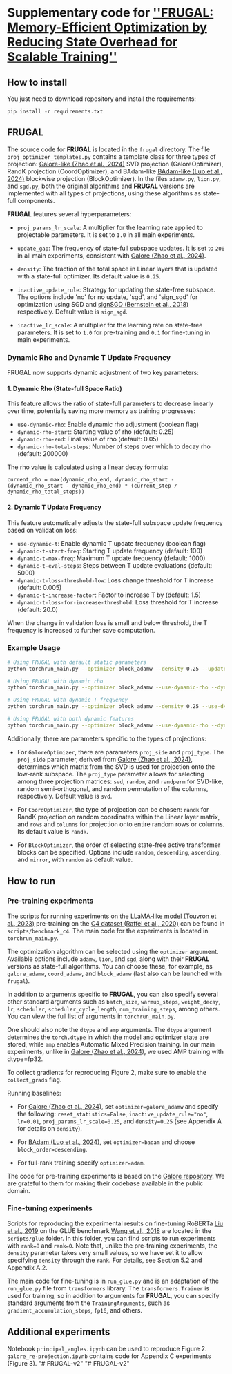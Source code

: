# Supplementary code for [''FRUGAL: Memory-Efficient Optimization by Reducing State Overhead for Scalable Training''](https://arxiv.org/abs/2411.07837)

## How to install

You just need to download repository and install the requirements:

```
pip install -r requirements.txt
```

## FRUGAL

The source code for **FRUGAL** is located in the `frugal` directory. The file `proj_optimizer_templates.py` contains a template class for three types of projection: [Galore-like (Zhao et al., 2024)](https://arxiv.org/abs/2403.03507) SVD projection (GaloreOptimizer), RandK projection (CoordOptimizer), and BAdam-like [BAdam-like (Luo et al., 2024)](https://arxiv.org/abs/2404.02827) blockwise projection (BlockOptimizer). In the files `adamw.py`, `lion.py`, and `sgd.py`, both the original algorithms and **FRUGAL** versions are implemented with all types of projections, using these algorithms as state-full components.

**FRUGAL** features several hyperparameters:

- `proj_params_lr_scale`: A multiplier for the learning rate applied to projectable parameters. It is set to `1.0` in all main experiments.

- `update_gap`: The frequency of state-full subspace updates. It is set to `200` in all main experiments, consistent with [Galore (Zhao et al., 2024)](https://arxiv.org/abs/2403.03507).

- `density`: The fraction of the total space in Linear layers that is updated with a state-full optimizer. Its default value is `0.25`.

- `inactive_update_rule`: Strategy for updating the state-free subspace. The options include 'no' for no update, 'sgd', and 'sign_sgd' for optimization using SGD and [signSGD (Bernstein et al., 2018)](https://arxiv.org/abs/1802.04434) respectively. Default value is `sign_sgd`.

- `inactive_lr_scale`: A multiplier for the learning rate on state-free parameters. It is set to `1.0` for pre-training and `0.1` for fine-tuning in main experiments.

### Dynamic Rho and Dynamic T Update Frequency

FRUGAL now supports dynamic adjustment of two key parameters:

#### 1. Dynamic Rho (State-full Space Ratio)

This feature allows the ratio of state-full parameters to decrease linearly over time, potentially saving more memory as training progresses:

- `use-dynamic-rho`: Enable dynamic rho adjustment (boolean flag)
- `dynamic-rho-start`: Starting value of rho (default: 0.25)
- `dynamic-rho-end`: Final value of rho (default: 0.05)
- `dynamic-rho-total-steps`: Number of steps over which to decay rho (default: 200000)

The rho value is calculated using a linear decay formula:
```
current_rho = max(dynamic_rho_end, dynamic_rho_start - (dynamic_rho_start - dynamic_rho_end) * (current_step / dynamic_rho_total_steps))
```

#### 2. Dynamic T Update Frequency

This feature automatically adjusts the state-full subspace update frequency based on validation loss:

- `use-dynamic-t`: Enable dynamic T update frequency (boolean flag)
- `dynamic-t-start-freq`: Starting T update frequency (default: 100)
- `dynamic-t-max-freq`: Maximum T update frequency (default: 1000)
- `dynamic-t-eval-steps`: Steps between T update evaluations (default: 5000)
- `dynamic-t-loss-threshold-low`: Loss change threshold for T increase (default: 0.005)
- `dynamic-t-increase-factor`: Factor to increase T by (default: 1.5)
- `dynamic-t-loss-for-increase-threshold`: Loss threshold for T increase (default: 20.0)

When the change in validation loss is small and below threshold, the T frequency is increased to further save computation.

### Example Usage

```bash
# Using FRUGAL with default static parameters
python torchrun_main.py --optimizer block_adamw --density 0.25 --update_gap 200 [other args]

# Using FRUGAL with dynamic rho
python torchrun_main.py --optimizer block_adamw --use-dynamic-rho --dynamic-rho-start 0.25 --dynamic-rho-end 0.05 --dynamic-rho-total-steps 200000 --update_gap 200 [other args]

# Using FRUGAL with dynamic T frequency
python torchrun_main.py --optimizer block_adamw --density 0.25 --use-dynamic-t --dynamic-t-start-freq 100 --dynamic-t-max-freq 1000 --dynamic-t-eval-steps 5000 [other args]

# Using FRUGAL with both dynamic features
python torchrun_main.py --optimizer block_adamw --use-dynamic-rho --dynamic-rho-start 0.25 --dynamic-rho-end 0.05 --dynamic-rho-total-steps 200000 --use-dynamic-t --dynamic-t-start-freq 100 --dynamic-t-max-freq 1000 [other args]
```

Additionally, there are parameters specific to the types of projections:

- For `GaloreOptimizer`, there are parameters `proj_side` and `proj_type`. The `proj_side` parameter, derived from [Galore (Zhao et al., 2024)](https://arxiv.org/abs/2403.03507), determines which matrix from the SVD is used for projection onto the low-rank subspace. The `proj_type` parameter allows for selecting among three projection matrices: `svd`, `random`, and `randperm` for SVD-like, random semi-orthogonal, and random permutation of the columns, respectively. Default value is `svd`.

- For `CoordOptimizer`, the type of projection can be chosen: `randk` for RandK projection on random coordinates within the Linear layer matrix, and `rows` and `columns` for projection onto entire random rows or columns. Its default value is `randk`.

- For `BlockOptimizer`, the order of selecting state-free active transformer blocks can be specified. Options include `random`, `descending`, `ascending`, and `mirror`, with `random` as default value.


## How to run

### Pre-training experiments

The scripts for running experiments on the [LLaMA-like model (Touvron et al., 2023)](https://arxiv.org/abs/2302.13971) pre-training  on the [C4 dataset (Raffel et al., 2020)](https://arxiv.org/abs/1910.10683) can be found in `scripts/benchmark_c4`. The main code for the experiments is located in `torchrun_main.py`. 

The optimization algorithm can be selected using the `optimizer` argument. Available options include `adamw`, `lion`, and `sgd`, along with their **FRUGAL** versions as state-full algorithms. You can choose these, for example, as `galore_adamw`, `coord_adamw`, and `block_adamw` (last also can be launched with `frugal`).

In addition to arguments specific to **FRUGAL**, you can also specify several other standard arguments such as `batch_size`, `warmup_steps`, `weight_decay`, `lr`, `scheduler`, `scheduler_cycle_length`, `num_training_steps`, among others. You can view the full list of arguments in `torchrun_main.py`.

One should also note the `dtype` and `amp` arguments. The `dtype` argument determines the `torch.dtype` in which the model and optimizer state are stored, while `amp` enables Automatic Mixed Precision training. In our main experiments, unlike in [Galore (Zhao et al., 2024)](https://arxiv.org/abs/2403.03507), we used AMP training with dtype=fp32.

To collect gradients for reproducing Figure 2, make sure to enable the `collect_grads` flag.

Running baselines:

- For [Galore (Zhao et al., 2024)](https://arxiv.org/abs/2403.03507), set `optimizer=galore_adamw` and specify the following: `reset_statistics=False`, `inactive_update_rule="no"`, `lr=0.01`, `proj_params_lr_scale=0.25`, and `density=0.25` (see Appendix A for details on `density`).

- For [BAdam (Luo et al., 2024)](https://arxiv.org/abs/2404.02827), set `optimizer=badam` and choose `block_order=descending`.

- For full-rank training specify `optimizer=adam`.

The code for pre-training experiments is based on the [Galore repository](https://github.com/jiaweizzhao/GaLore/). We are grateful to them for making their codebase available in the public domain.

### Fine-tuning experiments

Scripts for reproducing the experimental results on fine-tuning RoBERTa [Liu et al., 2019](https://arxiv.org/abs/1907.11692) on the GLUE benchmark [Wang et al., 2018](https://arxiv.org/abs/1804.07461) are located in the `scripts/glue` folder. In this folder, you can find scripts to run experiments with `rank=8` and `rank=0`. Note that, unlike the pre-training experiments, the `density` parameter takes very small values, so we have set it to allow specifying `density` through the `rank`. For details, see Section 5.2 and Appendix A.2.

The main code for fine-tuning is in `run_glue.py` and is an adaptation of the `run_glue.py` file from `transformers` library. The `transformers.Trainer` is used for training, so in addition to arguments for **FRUGAL**, you can specify standard arguments from the `TrainingArguments`, such as `gradient_accumulation_steps`, `fp16`, and others.

## Additional experiments

Notebook `principal_angles.ipynb` can be used to reproduce Figure 2. `galore_re-projection.ipynb` contains code for Appendix C experiments (Figure 3).
"# FRUGAL-v2" 
"# FRUGAL-v2" 
